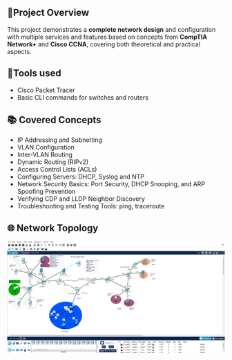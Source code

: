 ## 🧠Project Overview
This project demonstrates a **complete network design** and configuration with multiple services and features based on concepts from **CompTIA Network+** and **Cisco CCNA**, covering both theoretical and practical aspects.

## 🔧Tools used
- Cisco Packet Tracer  
- Basic CLI commands for switches and routers

## 📚 Covered Concepts
- IP Addressing and Subnetting
- VLAN Configuration
- Inter-VLAN Routing
- Dynamic Routing (RIPv2)
- Access Control Lists (ACLs)
- Configuring Servers: DHCP, Syslog and NTP
- Network Security Basics: Port Security, DHCP Snooping, and ARP Spoofing Prevention
- Verifying CDP and LLDP Neighbor Discovery
- Troubleshooting and Testing Tools: ping, traceroute

##  🌐 Network Topology
![Network Topology](Topology.png)

